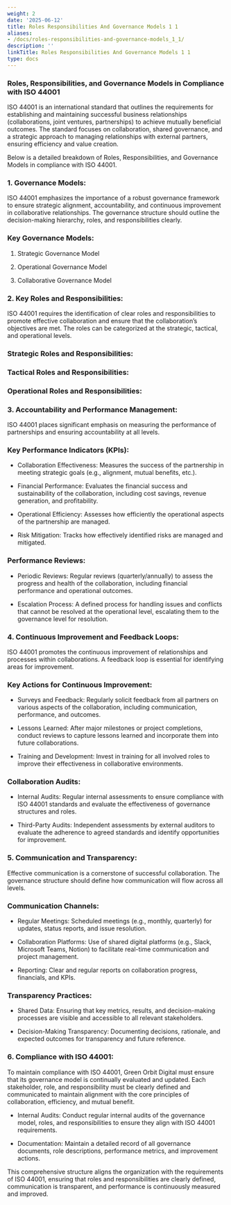 ```yaml
---
weight: 2
date: '2025-06-12'
title: Roles Responsibilities And Governance Models 1 1
aliases:
- /docs/roles-responsibilities-and-governance-models_1_1/
description: ''
linkTitle: Roles Responsibilities And Governance Models 1 1
type: docs
---
```


### Roles, Responsibilities, and Governance Models in Compliance with ISO 44001

ISO 44001 is an international standard that outlines the requirements for establishing and maintaining successful business relationships (collaborations, joint ventures, partnerships) to achieve mutually beneficial outcomes. The standard focuses on collaboration, shared governance, and a strategic approach to managing relationships with external partners, ensuring efficiency and value creation.

Below is a detailed breakdown of Roles, Responsibilities, and Governance Models in compliance with ISO 44001.

<!-- Unsupported block type: divider -->

### 1. Governance Models:

ISO 44001 emphasizes the importance of a robust governance framework to ensure strategic alignment, accountability, and continuous improvement in collaborative relationships. The governance structure should outline the decision-making hierarchy, roles, and responsibilities clearly.

### Key Governance Models:

1. Strategic Governance Model

1. Operational Governance Model

1. Collaborative Governance Model

<!-- Unsupported block type: divider -->

### 2. Key Roles and Responsibilities:

ISO 44001 requires the identification of clear roles and responsibilities to promote effective collaboration and ensure that the collaboration’s objectives are met. The roles can be categorized at the strategic, tactical, and operational levels.

### Strategic Roles and Responsibilities:





### Tactical Roles and Responsibilities:





### Operational Roles and Responsibilities:







<!-- Unsupported block type: divider -->

### 3. Accountability and Performance Management:

ISO 44001 places significant emphasis on measuring the performance of partnerships and ensuring accountability at all levels.

### Key Performance Indicators (KPIs):

- Collaboration Effectiveness: Measures the success of the partnership in meeting strategic goals (e.g., alignment, mutual benefits, etc.).

- Financial Performance: Evaluates the financial success and sustainability of the collaboration, including cost savings, revenue generation, and profitability.

- Operational Efficiency: Assesses how efficiently the operational aspects of the partnership are managed.

- Risk Mitigation: Tracks how effectively identified risks are managed and mitigated.

### Performance Reviews:

- Periodic Reviews: Regular reviews (quarterly/annually) to assess the progress and health of the collaboration, including financial performance and operational outcomes.

- Escalation Process: A defined process for handling issues and conflicts that cannot be resolved at the operational level, escalating them to the governance level for resolution.

<!-- Unsupported block type: divider -->

### 4. Continuous Improvement and Feedback Loops:

ISO 44001 promotes the continuous improvement of relationships and processes within collaborations. A feedback loop is essential for identifying areas for improvement.

### Key Actions for Continuous Improvement:

- Surveys and Feedback: Regularly solicit feedback from all partners on various aspects of the collaboration, including communication, performance, and outcomes.

- Lessons Learned: After major milestones or project completions, conduct reviews to capture lessons learned and incorporate them into future collaborations.

- Training and Development: Invest in training for all involved roles to improve their effectiveness in collaborative environments.

### Collaboration Audits:

- Internal Audits: Regular internal assessments to ensure compliance with ISO 44001 standards and evaluate the effectiveness of governance structures and roles.

- Third-Party Audits: Independent assessments by external auditors to evaluate the adherence to agreed standards and identify opportunities for improvement.

<!-- Unsupported block type: divider -->

### 5. Communication and Transparency:

Effective communication is a cornerstone of successful collaboration. The governance structure should define how communication will flow across all levels.

### Communication Channels:

- Regular Meetings: Scheduled meetings (e.g., monthly, quarterly) for updates, status reports, and issue resolution.

- Collaboration Platforms: Use of shared digital platforms (e.g., Slack, Microsoft Teams, Notion) to facilitate real-time communication and project management.

- Reporting: Clear and regular reports on collaboration progress, financials, and KPIs.

### Transparency Practices:

- Shared Data: Ensuring that key metrics, results, and decision-making processes are visible and accessible to all relevant stakeholders.

- Decision-Making Transparency: Documenting decisions, rationale, and expected outcomes for transparency and future reference.

<!-- Unsupported block type: divider -->

### 6. Compliance with ISO 44001:

To maintain compliance with ISO 44001, Green Orbit Digital must ensure that its governance model is continually evaluated and updated. Each stakeholder, role, and responsibility must be clearly defined and communicated to maintain alignment with the core principles of collaboration, efficiency, and mutual benefit.

- Internal Audits: Conduct regular internal audits of the governance model, roles, and responsibilities to ensure they align with ISO 44001 requirements.

- Documentation: Maintain a detailed record of all governance documents, role descriptions, performance metrics, and improvement actions.

<!-- Unsupported block type: divider -->

This comprehensive structure aligns the organization with the requirements of ISO 44001, ensuring that roles and responsibilities are clearly defined, communication is transparent, and performance is continuously measured and improved.